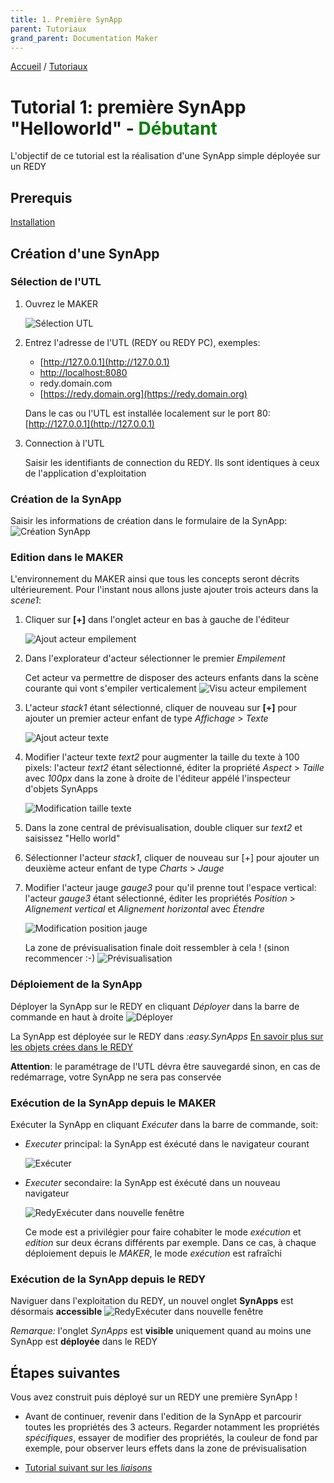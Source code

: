 ```yaml
---
title: 1. Première SynApp
parent: Tutoriaux
grand_parent: Documentation Maker
---
```


[Accueil](../../) / [Tutoriaux](../index.md)

# Tutorial 1: première SynApp "Helloworld" - **<span style='color:green'>Débutant</span>**

L'objectif de ce tutorial est la réalisation d'une SynApp simple déployée sur un REDY

## Prerequis

[Installation](../../install.md)

## Création d'une SynApp

### Sélection de l'UTL

1. Ouvrez le MAKER

    ![Sélection UTL](assets/tuto01device.PNG)

2. Entrez l'adresse de l'UTL (REDY ou REDY PC), exemples:

    * [http://127.0.0.1](http://127.0.0.1)
    * [http://localhost:8080](http://localhost:8080)
    * redy.domain.com
    * [https://redy.domain.org](https://redy.domain.org)

    Dans le cas ou l'UTL est installée localement sur le port 80: [http://127.0.0.1](http://127.0.0.1)

3. Connection à l'UTL

    Saisir les identifiants de connection du REDY. Ils sont identiques à ceux de l'application d'exploitation

### Création de la SynApp

Saisir les informations de création dans le formulaire de la SynApp:
![Création SynApp](assets/tuto01new.PNG)

### Edition dans le MAKER

L'environnement du MAKER ainsi que tous les concepts seront décrits ultérieurement. Pour l'instant nous allons juste ajouter trois acteurs dans la *scene1*:

1. Cliquer sur **[+]** dans l'onglet acteur en bas à gauche de l'éditeur

    ![Ajout acteur empilement](assets/tuto01actorStack.PNG)

2. Dans l'explorateur d'acteur sélectionner le premier *Empilement*

    Cet acteur va permettre de disposer des acteurs enfants dans la scène courante qui vont s'empiler verticalement
    ![Visu acteur empilement](assets/tuto01actorStack2.PNG)

3. L'acteur *stack1* étant sélectionné, cliquer de nouveau sur **[+]** pour ajouter un premier acteur enfant de type *Affichage* > *Texte*

    ![Ajout acteur texte](assets/tuto01actorText.PNG)

4. Modifier l'acteur texte *text2* pour augmenter la taille du texte à 100 pixels: l'acteur *text2* étant sélectionné, éditer la propriété *Aspect* > *Taille* avec *100px* dans la zone à droite de l'éditeur appélé l'inspecteur d'objets SynApps

    ![Modification taille texte](assets/tuto01actorTextFontSize.PNG)

5. Dans la zone central de prévisualisation, double cliquer sur *text2* et saisissez "Hello world"

6. Sélectionner l'acteur *stack1*, cliquer de nouveau sur [+] pour ajouter un deuxième acteur enfant de type *Charts* > *Jauge*

7. Modifier l'acteur jauge *gauge3* pour qu'il prenne tout l'espace vertical: l'acteur *gauge3* étant sélectionné, éditer les propriétés *Position* > *Alignement vertical* et *Alignement horizontal* avec *Étendre*

    ![Modification position jauge](assets/tuto01actorGaugePosition.PNG)

    La zone de prévisualisation finale doit ressembler à cela ! (sinon recommencer :-)
    ![Prévisualisation](assets/tuto01preview.PNG)

### Déploiement de la SynApp

Déployer la SynApp sur le REDY en cliquant *Déployer* dans la barre de commande en haut à droite
![Déployer](assets/tuto01deploy.PNG)

La SynApp est déployée sur le REDY dans *:easy.SynApps*
[En savoir plus sur les objets crées dans le REDY](../../redy/explore.md)

**Attention**: le paramétrage de l'UTL dévra être sauvegardé sinon, en cas de redémarrage, votre SynApp ne sera pas conservée

### Exécution de la SynApp depuis le MAKER

Exécuter la SynApp en cliquant *Exécuter* dans la barre de commande, soit:

* *Executer* principal: la SynApp est éxécuté dans le navigateur courant

    ![Exécuter](assets/tuto01execute.PNG)

* *Executer* secondaire: la SynApp est éxécuté dans un nouveau navigateur

    ![RedyExécuter dans nouvelle fenêtre](assets/tuto01executeOutside.PNG)

    Ce mode est a privilégier pour faire cohabiter le mode *exécution* et *edition* sur deux écrans différents par exemple. Dans ce cas, à chaque déploiement depuis le *MAKER*, le mode *exécution* est rafraîchi

### Exécution de la SynApp depuis le REDY

Naviguer dans l'exploitation du REDY, un nouvel onglet **SynApps** est désormais **accessible**
![RedyExécuter dans nouvelle fenêtre](assets/index_1.png)

_Remarque:_ l'onglet *SynApps* est **visible** uniquement quand au moins une SynApp est **déployée** dans le REDY

## Étapes suivantes

Vous avez construit puis déployé sur un REDY une première SynApp !

* Avant de continuer, revenir dans l'edition de la SynApp et parcourir toutes les propriétés des 3 acteurs. Regarder notamment les propriétés *spécifiques*, essayer de modifier des propriétés, la couleur de fond par exemple, pour observer leurs effets dans la zone de prévisualisation

* [Tutorial suivant sur les _liaisons_](../tuto02/index.md)
